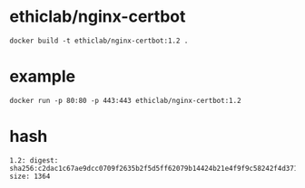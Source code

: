 # ethiclab/nginx-certbot

    docker build -t ethiclab/nginx-certbot:1.2 .

# example

    docker run -p 80:80 -p 443:443 ethiclab/nginx-certbot:1.2

# hash

    1.2: digest: sha256:c2dac1c67ae9dcc0709f2635b2f5d5ff62079b14424b21e4f9f9c58242f4d371 size: 1364
